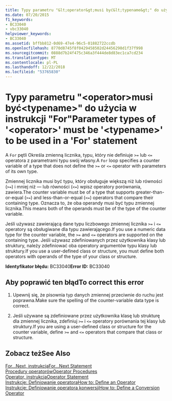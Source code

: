 ```yaml
---
title: Typy parametru "&lt;operator&gt;musi być&lt;typename&gt;" do użycia w instrukcji "For"
ms.date: 07/20/2015
f1_keywords:
- BC33040
- vbc33040
helpviewer_keywords:
- BC33040
ms.assetid: bffbb812-0d69-47e4-96c5-01882722ccdb
ms.openlocfilehash: 8770d8745f8f0429458502d24456298d1f37f998
ms.sourcegitcommit: 0888d7b24f475c346a3f444de8d83ec1ca7cd234
ms.translationtype: MT
ms.contentlocale: pl-PL
ms.lasthandoff: 12/22/2018
ms.locfileid: "53765830"
---
```

# <a name="parameter-types-of-ltoperatorgt-must-be-lttypenamegt-to-be-used-in-a-for-statement"></a><span data-ttu-id="da57c-102">Typy parametru "&lt;operator&gt;musi być&lt;typename&gt;" do użycia w instrukcji "For"</span><span class="sxs-lookup"><span data-stu-id="da57c-102">Parameter types of '&lt;operator&gt;' must be '&lt;typename&gt;' to be used in a 'For' statement</span></span>
<span data-ttu-id="da57c-103">A `For` pętli Określa zmienną licznika, typu, który nie definiuje `>=` lub `<=` operatora z parametrami typu swój własny.</span><span class="sxs-lookup"><span data-stu-id="da57c-103">A `For` loop specifies a counter variable of a type that does not define the `>=` or `<=` operator with parameters of its own type.</span></span>  
  
 <span data-ttu-id="da57c-104">Zmiennej licznika musi być typu, który obsługuje większą niż lub równości (`>=`) i mniej niż — lub równości (`<=`) wpisz operatory porównania, zawiera.</span><span class="sxs-lookup"><span data-stu-id="da57c-104">The counter variable must be of a type that supports greater-than-or-equal (`>=`) and less-than-or-equal (`<=`) operators that compare their containing type.</span></span> <span data-ttu-id="da57c-105">Oznacza to, że oba operandy musi być typu zmiennej licznika.</span><span class="sxs-lookup"><span data-stu-id="da57c-105">This means both of the operands must be of the type of the counter variable.</span></span>  
  
 <span data-ttu-id="da57c-106">Jeśli używasz zawierającą dane typu liczbowego zmiennej licznika `>=` i `<=` operatory są obsługiwane dla typu zawierającego.</span><span class="sxs-lookup"><span data-stu-id="da57c-106">If you use a numeric data type for the counter variable, the `>=` and `<=` operators are supported on the containing type.</span></span> <span data-ttu-id="da57c-107">Jeśli używasz zdefiniowanych przez użytkownika klasy lub struktury, należy zdefiniować oba operatory argumentów typu klasy lub struktury.</span><span class="sxs-lookup"><span data-stu-id="da57c-107">If you use a user-defined class or structure, you must define both operators with operands of the type of your class or structure.</span></span>  
  
 <span data-ttu-id="da57c-108">**Identyfikator błędu:** BC33040</span><span class="sxs-lookup"><span data-stu-id="da57c-108">**Error ID:** BC33040</span></span>  
  
## <a name="to-correct-this-error"></a><span data-ttu-id="da57c-109">Aby poprawić ten błąd</span><span class="sxs-lookup"><span data-stu-id="da57c-109">To correct this error</span></span>  
  
1.  <span data-ttu-id="da57c-110">Upewnij się, że pisownia typ danych zmiennej przeciwnie do ruchu jest poprawna.</span><span class="sxs-lookup"><span data-stu-id="da57c-110">Make sure the spelling of the counter-variable data type is correct.</span></span>  
  
2.  <span data-ttu-id="da57c-111">Jeśli używane są zdefiniowane przez użytkownika klasę lub strukturę dla zmiennej licznika, zdefiniuj `>=` i `<=` operatory porównania tej klasy lub struktury.</span><span class="sxs-lookup"><span data-stu-id="da57c-111">If you are using a user-defined class or structure for the counter variable, define `>=` and `<=` operators that compare that class or structure.</span></span>  
  
## <a name="see-also"></a><span data-ttu-id="da57c-112">Zobacz też</span><span class="sxs-lookup"><span data-stu-id="da57c-112">See Also</span></span>  
 [<span data-ttu-id="da57c-113">For...Next, instrukcja</span><span class="sxs-lookup"><span data-stu-id="da57c-113">For...Next Statement</span></span>](../../visual-basic/language-reference/statements/for-next-statement.md)  
 [<span data-ttu-id="da57c-114">Procedury operatorów</span><span class="sxs-lookup"><span data-stu-id="da57c-114">Operator Procedures</span></span>](../../visual-basic/programming-guide/language-features/procedures/operator-procedures.md)  
 [<span data-ttu-id="da57c-115">Operator, instrukcja</span><span class="sxs-lookup"><span data-stu-id="da57c-115">Operator Statement</span></span>](../../visual-basic/language-reference/statements/operator-statement.md)  
 [<span data-ttu-id="da57c-116">Instrukcje: Definiowanie operatora</span><span class="sxs-lookup"><span data-stu-id="da57c-116">How to: Define an Operator</span></span>](../../visual-basic/programming-guide/language-features/procedures/how-to-define-an-operator.md)  
 [<span data-ttu-id="da57c-117">Instrukcje: Definiowanie operatora konwersji</span><span class="sxs-lookup"><span data-stu-id="da57c-117">How to: Define a Conversion Operator</span></span>](../../visual-basic/programming-guide/language-features/procedures/how-to-define-a-conversion-operator.md)
